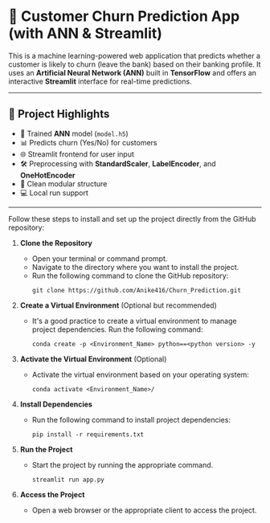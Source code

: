 # 🔄 Customer Churn Prediction App (with ANN & Streamlit)

This is a machine learning-powered web application that predicts whether a customer is likely to churn (leave the bank) based on their banking profile. It uses an **Artificial Neural Network (ANN)** built in **TensorFlow** and offers an interactive **Streamlit** interface for real-time predictions.

---

## 📌 Project Highlights

- 🧠 Trained **ANN** model (`model.h5`)
- 📊 Predicts churn (Yes/No) for customers
- 🌐 Streamlit frontend for user input
- 🛠️ Preprocessing with **StandardScaler**, **LabelEncoder**, and **OneHotEncoder**
- 📁 Clean modular structure
- 💻 Local run support

---
Follow these steps to install and set up the project directly from the GitHub repository:

1. **Clone the Repository**
   - Open your terminal or command prompt.
   - Navigate to the directory where you want to install the project.
   - Run the following command to clone the GitHub repository:
     ```
     git clone https://github.com/Anike416/Churn_Prediction.git
     ```

2. **Create a Virtual Environment** (Optional but recommended)
   - It's a good practice to create a virtual environment to manage project dependencies. Run the following command:
     ```
     conda create -p <Environment_Name> python==<python version> -y
     ```

3. **Activate the Virtual Environment** (Optional)
   - Activate the virtual environment based on your operating system:
       ```
       conda activate <Environment_Name>/
       ```

4. **Install Dependencies**
   - Run the following command to install project dependencies:
     ```
     pip install -r requirements.txt
     ```

5. **Run the Project**
   - Start the project by running the appropriate command.
     ```
     streamlit run app.py
     ```
6. **Access the Project**
   - Open a web browser or the appropriate client to access the project.
   

